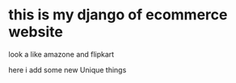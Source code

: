 # this is my django of ecommerce website 

look a like amazone and flipkart 

here i add some new Unique things